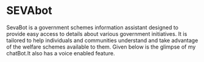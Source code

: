 # SEVAbot
SevaBot is a government schemes information assistant designed to provide easy access to details about various government initiatives. It is tailored to help individuals and communities understand and take advantage of the welfare schemes available to them.
Given below is the glimpse of my chatBot.It also has a voice enabled feature.


 

